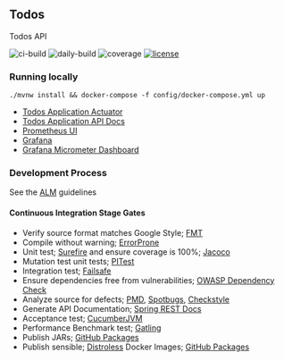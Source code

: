 ## Todos

Todos API

![ci-build](https://github.com/ssimmie/todos/workflows/ci-build/badge.svg?branch=master)
![daily-build](https://github.com/ssimmie/todos/workflows/daily-build/badge.svg)
![coverage](https://img.shields.io/badge/coverage-100%25-brightgreen)
[![license](http://img.shields.io/badge/license-MIT-brightgreen.svg)](https://github.com/ssimmie/todos/blob/master/LICENSE)

### Running locally

```./mvnw install && docker-compose -f config/docker-compose.yml up```

* [Todos Application Actuator](http://localhost:8181/actuator)
* [Todos Application API Docs](http://localhost:8181/docs/index.html)
* [Prometheus UI](http://localhost:9090)
* [Grafana](http://localhost:3000)
* [Grafana Micrometer Dashboard](http://localhost:3000/d/9IsnyquWz/jvm-micrometer?orgId=1&refresh=5s)


### Development Process

See the [ALM](https://ssimmie.github.io/application-lifecycle-management/) guidelines

#### Continuous Integration Stage Gates

* Verify source format matches Google Style; [FMT](https://github.com/coveooss/fmt-maven-plugin)
* Compile without warning; [ErrorProne](https://errorprone.info/)
* Unit test; [Surefire](http://maven.apache.org/surefire/maven-surefire-plugin/) and ensure coverage is 100%; [Jacoco](https://www.eclemma.org/jacoco/trunk/doc/maven.html)
* Mutation test unit tests; [PITest](https://pitest.org/) 
* Integration test; [Failsafe](https://maven.apache.org/surefire/maven-failsafe-plugin/)
* Ensure dependencies free from vulnerabilities; [OWASP Dependency Check](https://github.com/jeremylong/DependencyCheck)
* Analyze source for defects; [PMD](https://pmd.github.io/), [Spotbugs](https://spotbugs.github.io/), [Checkstyle](https://checkstyle.sourceforge.io/)
* Generate API Documentation; [Spring REST Docs](https://spring.io/projects/spring-restdocs)
* Acceptance test; [CucumberJVM](https://cucumber.io/)
* Performance Benchmark test; [Gatling](https://gatling.io/open-source/)
* Publish JARs; [GitHub Packages](https://github.com/features/packages)
* Publish sensible; [Distroless](https://github.com/GoogleContainerTools/distroless) Docker Images; [GitHub Packages](https://github.com/features/packages)
